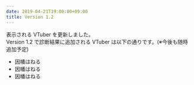 ```yaml
---
date: 2019-04-21T19:00:00+09:00
title: Version 1.2
---
```


表示される VTuber を更新しました。  
Version 1.2 で診断結果に追加される VTuber は以下の通りです。(※今後も随時追加予定)

- 因幡はねる
- 因幡はねる
- 因幡はねる
